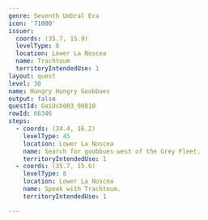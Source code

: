 ```yaml
---
genre: Seventh Umbral Era
icon: '71000'
issuer:
  coords: (35.7, 15.9)
  levelType: 8
  location: Lower La Noscea
  name: Trachtoum
  territoryIntendedUse: 1
layout: quest
level: 30
name: Hungry Hungry Goobbues
output: false
questId: GaiUsb003_00810
rowId: 66346
steps:
  - coords: (34.4, 16.2)
    levelType: 45
    location: Lower La Noscea
    name: Search for goobbues west of the Grey Fleet.
    territoryIntendedUse: 1
  - coords: (35.7, 15.9)
    levelType: 8
    location: Lower La Noscea
    name: Speak with Trachtoum.
    territoryIntendedUse: 1

---
```

